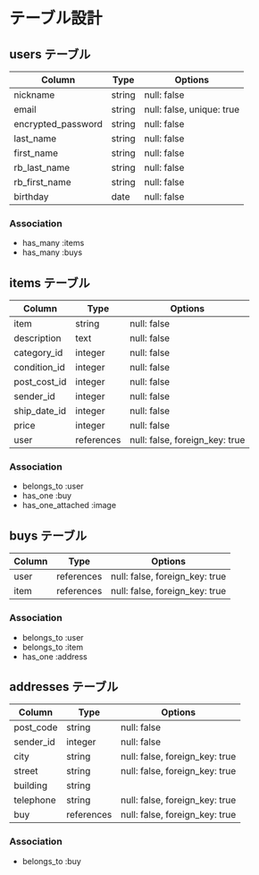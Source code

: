 # テーブル設計

## users テーブル

| Column             | Type   | Options     |
| ------------------ | ------ | ----------- |
| nickname           | string | null: false |
| email              | string | null: false, unique: true |
| encrypted_password | string | null: false |
| last_name          | string | null: false |
| first_name         | string | null: false |
| rb_last_name       | string | null: false |
| rb_first_name      | string | null: false |
| birthday           | date   | null: false |

### Association
- has_many :items
- has_many :buys


## items テーブル

| Column             | Type    | Options     |
| ------------------ | ------- | ----------- |
| item               | string  | null: false |
| description        | text    | null: false |
| category_id        | integer | null: false |
| condition_id       | integer | null: false |
| post_cost_id       | integer | null: false |
| sender_id          | integer | null: false |
| ship_date_id       | integer | null: false |
| price              | integer | null: false |
| user               | references | null: false, foreign_key: true|

### Association
- belongs_to :user
- has_one :buy
- has_one_attached :image


## buys テーブル

| Column            | Type       | Options     |
| ------------------| ---------- | ----------- |
| user              | references | null: false, foreign_key: true|
| item              | references | null: false, foreign_key: true|

### Association
- belongs_to :user
- belongs_to :item
- has_one :address


## addresses テーブル

| Column             | Type       | Options     |
| ------------------ | ---------- | ----------- |
| post_code          | string     | null: false |
| sender_id          | integer    | null: false |
| city               | string     | null: false, foreign_key: true|
| street             | string     | null: false, foreign_key: true|
| building           | string     |             |
| telephone          | string     | null: false, foreign_key: true|
| buy                | references | null: false, foreign_key: true|

### Association
- belongs_to :buy
